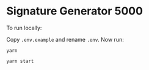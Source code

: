 # Signature Generator 5000

To run locally:

Copy `.env.example` and rename `.env`. Now run:

```
yarn

yarn start
```
